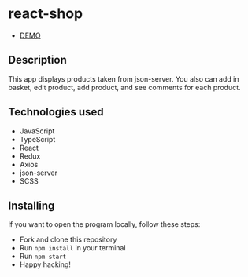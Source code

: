 # react-shop

  - [DEMO](https://Reptiloid044.github.io/react-shop)

## Description

  This app displays products taken from json-server.
  You also can add in basket, edit product, add product, and see comments for each product.

## Technologies used 

  - JavaScript
  - TypeScript
  - React
  - Redux
  - Axios
  - json-server
  - SCSS

## Installing
  If you want to open the program locally, follow these steps:

  - Fork and clone this repository
  - Run `npm install` in your terminal
  - Run `npm start`
  - Happy hacking!